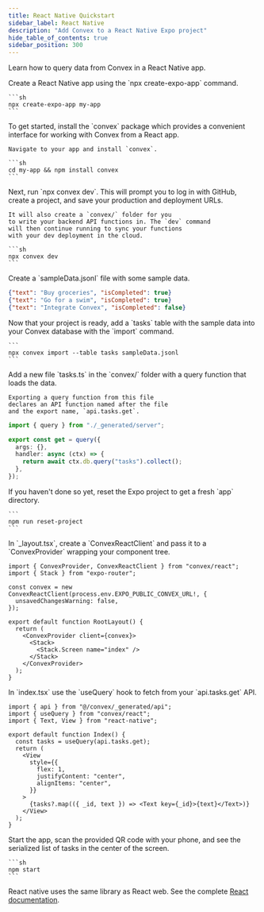 ```yaml
---
title: React Native Quickstart
sidebar_label: React Native
description: "Add Convex to a React Native Expo project"
hide_table_of_contents: true
sidebar_position: 300
---
```






Learn how to query data from Convex in a React Native app.

<StepByStep>
  <Step title="Create a React Native app">
    Create a React Native app using the `npx create-expo-app` command.

    ```sh
    npx create-expo-app my-app
    ```

  </Step>
  <Step title="Install the Convex client and server library">
    To get started, install the `convex`
    package which provides a convenient interface for working
    with Convex from a React app.

    Navigate to your app and install `convex`.

    ```sh
    cd my-app && npm install convex
    ```

  </Step>
  <Step title="Set up a Convex dev deployment">
    Next, run `npx convex dev`. This
    will prompt you to log in with GitHub,
    create a project, and save your production and deployment URLs.

    It will also create a `convex/` folder for you
    to write your backend API functions in. The `dev` command
    will then continue running to sync your functions
    with your dev deployment in the cloud.

    ```sh
    npx convex dev
    ```

  </Step>

  <Step title="Create sample data for your database">
    Create a `sampleData.jsonl`
    file with some sample data.

    
```json
{"text": "Buy groceries", "isCompleted": true}
{"text": "Go for a swim", "isCompleted": true}
{"text": "Integrate Convex", "isCompleted": false}
```


  </Step>

  <Step title="Add the sample data to your database">
    Now that your project is ready, add a `tasks` table with the sample data into
    your Convex database with the `import` command.

    ```
    npx convex import --table tasks sampleData.jsonl
    ```

  </Step>

  <Step title="Expose a database query">
    Add a new file `tasks.ts` in the `convex/` folder
    with a query function that loads the data.

    Exporting a query function from this file
    declares an API function named after the file
    and the export name, `api.tasks.get`.

    
```ts
import { query } from "./_generated/server";

export const get = query({
  args: {},
  handler: async (ctx) => {
    return await ctx.db.query("tasks").collect();
  },
});
```


  </Step>

  <Step title="Reset the Expo project">
    If you haven't done so yet, reset the Expo project to get a fresh
    `app` directory.

    ```
    npm run reset-project
    ```

  </Step>

  <Step title="Connect the app to your backend">
    In `_layout.tsx`, create a `ConvexReactClient` and pass it to a `ConvexProvider`
    wrapping your component tree.

    
```tsx
import { ConvexProvider, ConvexReactClient } from "convex/react";
import { Stack } from "expo-router";

const convex = new ConvexReactClient(process.env.EXPO_PUBLIC_CONVEX_URL!, {
  unsavedChangesWarning: false,
});

export default function RootLayout() {
  return (
    <ConvexProvider client={convex}>
      <Stack>
        <Stack.Screen name="index" />
      </Stack>
    </ConvexProvider>
  );
}
```


  </Step>

  <Step title="Display the data in your app">
    In `index.tsx` use the `useQuery` hook to fetch
    from your `api.tasks.get` API.

    
```tsx
import { api } from "@/convex/_generated/api";
import { useQuery } from "convex/react";
import { Text, View } from "react-native";

export default function Index() {
  const tasks = useQuery(api.tasks.get);
  return (
    <View
      style={{
        flex: 1,
        justifyContent: "center",
        alignItems: "center",
      }}
    >
      {tasks?.map(({ _id, text }) => <Text key={_id}>{text}</Text>)}
    </View>
  );
}
```


  </Step>

  <Step title="Start the app">
    Start the app, scan the provided QR code with your phone,
    and see the serialized list of tasks in the center of the screen.

    ```sh
    npm start
    ```

  </Step>
</StepByStep>

React native uses the same library as React web. See the complete
[React documentation](/client/react.mdx).
